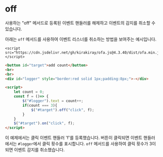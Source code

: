 # off

사용하는 "off" 메서드로 등록된 이벤트 핸들러를 해제하고 이벤트의 감지를 취소할 수 있습니다.

아래는 `off` 메서드를 사용하여 이벤트 리스너를 취소하는 방법을 보여주는 예시입니다.

<html-viewer>

```
<script src="https://cdn.jsdelivr.net/gh/kirakiray/ofa.js@4.3.40/dist/ofa.min.js"></script>
```

```html
<button id="target">add count</button>
<br>
<br>
<div id="logger" style="border:red solid 1px;padding:8px;">-</div>

<script>
    let count = 0;
    const f = ()=> {
        $("#logger").text = count++;
        if(count === 3){
            $("#target").off("click", f);
        }
    }
    $("#target").on("click", f);
</script>
```

</html-viewer>

이 예제에서는 클릭 이벤트 핸들러 'f'를 등록했습니다. 버튼이 클릭되면 이벤트 핸들러에서는 `#logger`에서 클릭 횟수를 표시합니다. `off` 메서드를 사용하여 클릭 횟수가 3이 되면 이벤트 감지를 취소했습니다.